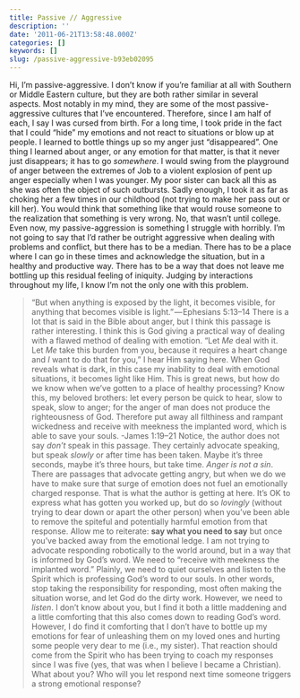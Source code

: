 ```yaml
---
title: Passive // Aggressive
description: ''
date: '2011-06-21T13:58:48.000Z'
categories: []
keywords: []
slug: /passive-aggressive-b93eb02095
---
```

Hi, I’m passive-aggressive. I don’t know if you’re familiar at all with Southern or Middle Eastern culture, but they are both rather similar in several aspects. Most notably in my mind, they are some of the most passive-aggressive cultures that I’ve encountered. Therefore, since I am half of each, I say I was cursed from birth.
For a long time, I took pride in the fact that I could “hide” my emotions and not react to situations or blow up at people. I learned to bottle things up so my anger just “disappeared”. One thing I learned about anger, or any emotion for that matter, is that it never just disappears; it has to go _somewhere_. I would swing from the playground of anger between the extremes of Job to a violent explosion of pent up anger especially when I was younger.
My poor sister can back all this as she was often the object of such outbursts. Sadly enough, I took it as far as choking her a few times in our childhood (not trying to make her pass out or kill her). You would think that something like that would rouse someone to the realization that something is very wrong. No, that wasn’t until college. Even now, my passive-aggression is something I struggle with horribly.
I’m not going to say that I’d rather be outright aggressive when dealing with problems and conflict, but there has to be a median. There has to be a place where I can go in these times and acknowledge the situation, but in a healthy and productive way. There has to be a way that does not leave me bottling up this residual feeling of iniquity. Judging by interactions throughout my life, I know I’m not the only one with this problem.
> “But when anything is exposed by the light, it becomes visible, for anything that becomes visible is light.” — Ephesians 5:13–14
There is a lot that is said in the Bible about anger, but I think this passage is rather interesting. I think this is God giving a practical way of dealing with a flawed method of dealing with emotion. “Let _Me_ deal with it. Let _Me_ take this burden from you, because it requires a heart change and _I_ want to do that for you,” I hear Him saying here. When God reveals what is dark, in this case my inability to deal with emotional situations, it becomes light like Him. This is great news, but how do we know when we’ve gotten to a place of healthy processing?
> Know this, my beloved brothers: let every person be quick to hear, slow to speak, slow to anger; for the anger of man does not produce the righteousness of God. Therefore put away all filthiness and rampant wickedness and receive with meekness the implanted word, which is able to save your souls. -James 1:19–21
Notice, the author does not say _don’t_ speak in this passage. They certainly advocate speaking, but speak _slowly_ or after time has been taken. Maybe it’s three seconds, maybe it’s three hours, but take time. _Anger is not a sin_. There are passages that advocate getting angry, but when we do we have to make sure that surge of emotion does not fuel an emotionally charged response. That is what the author is getting at here. It’s OK to express what has gotten you worked up, but do so _lovingly_ (without trying to dear down or apart the other person) when you’ve been able to remove the spiteful and potentially harmful emotion from that response. Allow me to reiterate: **say what you need to say** but once you’ve backed away from the emotional ledge.
I am not trying to advocate responding robotically to the world around, but in a way that is informed by God’s word. We need to “receive with meekness the implanted word.” Plainly, we need to quiet ourselves and listen to the Spirit which is professing God’s word to our souls. In other words, stop taking the responsibility for responding, most often making the situation worse, and let God do the dirty work. However, we need to _listen_.
I don’t know about you, but I find it both a little maddening and a little comforting that this also comes down to reading God’s word. However, I do find it comforting that I don’t have to bottle up my emotions for fear of unleashing them on my loved ones and hurting some people very dear to me (i.e., my sister). That reaction should come from the Spirit who has been trying to coach my responses since I was five (yes, that was when I believe I became a Christian). What about you? Who will you let respond next time someone triggers a strong emotional response?
